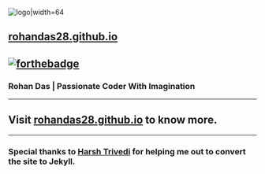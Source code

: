 ![logo](https://rohandas28.github.io/img/logobig.png)|width=64
## [rohandas28.github.io](https://rohandas28.github.io)
[![forthebadge](https://forthebadge.com/images/badges/built-with-love.svg)](https://forthebadge.com)
---
### Rohan Das | Passionate Coder With Imagination 
---
## Visit <a href="https://rohandas28.github.io" target="_blank">rohandas28.github.io</a> to know more.
---
### Special thanks to [Harsh Trivedi](https://harsh98trivedi.github.io/) for helping me out to convert the site to Jekyll. 
